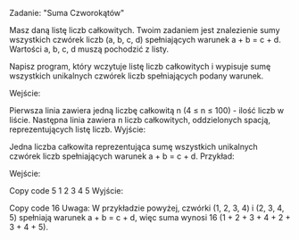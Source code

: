Zadanie: "Suma Czworokątów"

Masz daną listę liczb całkowitych. Twoim zadaniem jest znalezienie sumy wszystkich czwórek liczb (a, b, c, d) spełniających warunek a + b = c + d. Wartości a, b, c, d muszą pochodzić z listy.

Napisz program, który wczytuje listę liczb całkowitych i wypisuje sumę wszystkich unikalnych czwórek liczb spełniających podany warunek.

Wejście:

Pierwsza linia zawiera jedną liczbę całkowitą n (4 ≤ n ≤ 100) - ilość liczb w liście.
Następna linia zawiera n liczb całkowitych, oddzielonych spacją, reprezentujących listę liczb.
Wyjście:

Jedna liczba całkowita reprezentująca sumę wszystkich unikalnych czwórek liczb spełniających warunek a + b = c + d.
Przykład:

Wejście:

Copy code
5
1 2 3 4 5
Wyjście:

Copy code
16
Uwaga:
W przykładzie powyżej, czwórki (1, 2, 3, 4) i (2, 3, 4, 5) spełniają warunek a + b = c + d, więc suma wynosi 16 (1 + 2 + 3 + 4 + 2 + 3 + 4 + 5).